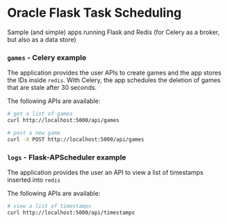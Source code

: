 # Oracle Flask Task Scheduling
Sample (and simple) apps running Flask and Redis (for Celery as a broker, but also as a data store)


### <code>games</code> - Celery example
The application provides the user APIs to create games and the app stores the IDs inside `redis`. With Celery, the app schedules the deletion of games that are stale after 30 seconds.

The following APIs are available:

```bash
# get a list of games
curl http://localhost:5000/api/games

# post a new game
curl -X POST http://localhost:5000/api/games
```


### <code>logs</code> - Flask-APScheduler example
The application provides the user an API to view a list of timestamps inserted into `redis` 

The following APIs are available:
```bash
# view a list of timestamps
curl http://localhost:5000/api/timestamps
```